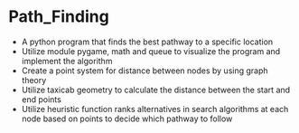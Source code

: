 # Path_Finding
- A python program that finds the best pathway to a specific location
- Utilize module pygame, math and queue to visualize the program and implement the algorithm
- Create a point system for distance between nodes by using graph theory
- Utilize taxicab geometry to calculate the distance between the start and end points
- Utilize heuristic function ranks alternatives in search algorithms at each node based on points to decide which pathway to follow
